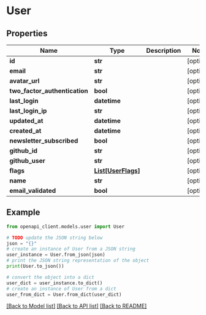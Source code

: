 # User


## Properties

Name | Type | Description | Notes
------------ | ------------- | ------------- | -------------
**id** | **str** |  | [optional] 
**email** | **str** |  | [optional] 
**avatar_url** | **str** |  | [optional] 
**two_factor_authentication** | **bool** |  | [optional] 
**last_login** | **datetime** |  | [optional] 
**last_login_ip** | **str** |  | [optional] 
**updated_at** | **datetime** |  | [optional] 
**created_at** | **datetime** |  | [optional] 
**newsletter_subscribed** | **bool** |  | [optional] 
**github_id** | **str** |  | [optional] 
**github_user** | **str** |  | [optional] 
**flags** | [**List[UserFlags]**](UserFlags.md) |  | [optional] 
**name** | **str** |  | [optional] 
**email_validated** | **bool** |  | [optional] 

## Example

```python
from openapi_client.models.user import User

# TODO update the JSON string below
json = "{}"
# create an instance of User from a JSON string
user_instance = User.from_json(json)
# print the JSON string representation of the object
print(User.to_json())

# convert the object into a dict
user_dict = user_instance.to_dict()
# create an instance of User from a dict
user_from_dict = User.from_dict(user_dict)
```
[[Back to Model list]](../README.md#documentation-for-models) [[Back to API list]](../README.md#documentation-for-api-endpoints) [[Back to README]](../README.md)



